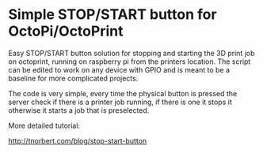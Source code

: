 # Simple STOP/START button for OctoPi/OctoPrint

Easy STOP/START button solution for stopping and starting the 3D print job on octoprint, running on raspberry pi from the printers location. The script can be edited to work on any device with GPIO and is meant to be a baseline for more complicated projects.

The code is very simple, every time the physical button is pressed the server check if there is a printer job running, if there is one it stops it otherwise it starts a job that is preselected.

More detailed tutorial:

http://tnorbert.com/blog/stop-start-button
